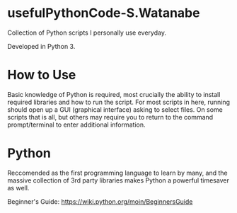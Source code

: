 # usefulPythonCode-S.Watanabe
Collection of Python scripts I personally use everyday.

Developed in Python 3.

# How to Use
Basic knowledge of Python is required, most crucially the ability to install required libraries and how to run the script.
For most scripts in here, running should open up a GUI (graphical interface) asking to select files. On some scripts that is all, but others may require you to return to the command prompt/terminal to enter additional information.

# Python
Reccomended as the first programming language to learn by many, and the massive collection of 3rd party libraries makes Python a powerful timesaver as well.

Beginner's Guide:
https://wiki.python.org/moin/BeginnersGuide
